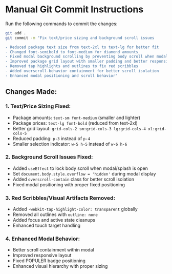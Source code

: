 # Manual Git Commit Instructions

Run the following commands to commit the changes:

```bash
git add .
git commit -m "Fix text/price sizing and background scroll issues

- Reduced package text size from text-2xl to text-lg for better fit
- Changed font-semibold to font-medium for diamond amounts  
- Fixed modal background scrolling by preventing body scroll when modal is open
- Improved package grid layout with smaller padding and better responsive columns
- Removed tap highlights and outlines to fix red scribbles
- Added overscroll-behavior containment for better scroll isolation
- Enhanced modal positioning and scroll behavior"
```

## Changes Made:

### 1. Text/Price Sizing Fixed:
- Package amounts: `text-sm font-medium` (smaller and lighter)
- Package prices: `text-lg font-bold` (reduced from text-2xl)
- Better grid layout: `grid-cols-2 sm:grid-cols-3 lg:grid-cols-4 xl:grid-cols-5`
- Reduced padding: `p-3` instead of `p-4`
- Smaller selection indicator: `w-5 h-5` instead of `w-6 h-6`

### 2. Background Scroll Issues Fixed:
- Added `useEffect` to lock body scroll when modal/splash is open
- Set `document.body.style.overflow = 'hidden'` during modal display
- Added `overscroll-contain` class for better scroll isolation
- Fixed modal positioning with proper fixed positioning

### 3. Red Scribbles/Visual Artifacts Removed:
- Added `-webkit-tap-highlight-color: transparent` globally
- Removed all outlines with `outline: none`
- Added focus and active state cleanups
- Enhanced touch target handling

### 4. Enhanced Modal Behavior:
- Better scroll containment within modal
- Improved responsive layout
- Fixed POPULER badge positioning
- Enhanced visual hierarchy with proper sizing
